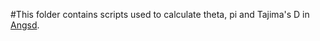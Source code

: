 #This folder contains scripts used to calculate theta, pi and Tajima's D in [Angsd](http://popgen.dk/angsd/index.php/Tajima). 
